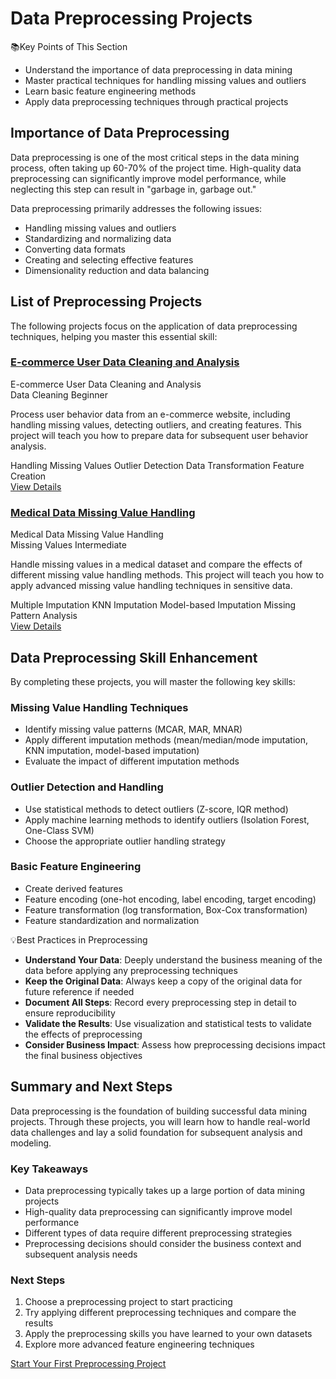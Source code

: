 # Data Preprocessing Projects

<div class="knowledge-card">
  <div class="knowledge-card__title">
    <span class="icon">📚</span>Key Points of This Section
  </div>
  <div class="knowledge-card__content">
    <ul>
      <li>Understand the importance of data preprocessing in data mining</li>
      <li>Master practical techniques for handling missing values and outliers</li>
      <li>Learn basic feature engineering methods</li>
      <li>Apply data preprocessing techniques through practical projects</li>
    </ul>
  </div>
</div>

## Importance of Data Preprocessing

Data preprocessing is one of the most critical steps in the data mining process, often taking up 60-70% of the project time. High-quality data preprocessing can significantly improve model performance, while neglecting this step can result in "garbage in, garbage out."

Data preprocessing primarily addresses the following issues:
- Handling missing values and outliers
- Standardizing and normalizing data
- Converting data formats
- Creating and selecting effective features
- Dimensionality reduction and data balancing

## List of Preprocessing Projects

The following projects focus on the application of data preprocessing techniques, helping you master this essential skill:

### [E-commerce User Data Cleaning and Analysis](/en/projects/preprocessing/ecommerce-data.html)

<div class="project-card">
  <div class="project-card__header">
    <div class="project-card__title">E-commerce User Data Cleaning and Analysis</div>
    <div class="project-card__tags">
      <span class="tag">Data Cleaning</span>
      <span class="tag">Beginner</span>
    </div>
  </div>
  <div class="project-card__content">
    <p>Process user behavior data from an e-commerce website, including handling missing values, detecting outliers, and creating features. This project will teach you how to prepare data for subsequent user behavior analysis.</p>
    <div class="project-card__skills">
      <span class="skill">Handling Missing Values</span>
      <span class="skill">Outlier Detection</span>
      <span class="skill">Data Transformation</span>
      <span class="skill">Feature Creation</span>
    </div>
  </div>
  <div class="project-card__footer">
    <a href="/en/projects/preprocessing/ecommerce-data.html" class="button">View Details</a>
  </div>
</div>

### [Medical Data Missing Value Handling](/en/projects/preprocessing/medical-missing-values.html)

<div class="project-card">
  <div class="project-card__header">
    <div class="project-card__title">Medical Data Missing Value Handling</div>
    <div class="project-card__tags">
      <span class="tag">Missing Values</span>
      <span class="tag">Intermediate</span>
    </div>
  </div>
  <div class="project-card__content">
    <p>Handle missing values in a medical dataset and compare the effects of different missing value handling methods. This project will teach you how to apply advanced missing value handling techniques in sensitive data.</p>
    <div class="project-card__skills">
      <span class="skill">Multiple Imputation</span>
      <span class="skill">KNN Imputation</span>
      <span class="skill">Model-based Imputation</span>
      <span class="skill">Missing Pattern Analysis</span>
    </div>
  </div>
  <div class="project-card__footer">
    <a href="/en/projects/preprocessing/medical-missing-values.html" class="button">View Details</a>
  </div>
</div>

## Data Preprocessing Skill Enhancement

By completing these projects, you will master the following key skills:

### Missing Value Handling Techniques
- Identify missing value patterns (MCAR, MAR, MNAR)
- Apply different imputation methods (mean/median/mode imputation, KNN imputation, model-based imputation)
- Evaluate the impact of different imputation methods

### Outlier Detection and Handling
- Use statistical methods to detect outliers (Z-score, IQR method)
- Apply machine learning methods to identify outliers (Isolation Forest, One-Class SVM)
- Choose the appropriate outlier handling strategy

### Basic Feature Engineering
- Create derived features
- Feature encoding (one-hot encoding, label encoding, target encoding)
- Feature transformation (log transformation, Box-Cox transformation)
- Feature standardization and normalization

<div class="knowledge-card">
  <div class="knowledge-card__title">
    <span class="icon">💡</span>Best Practices in Preprocessing
  </div>
  <div class="knowledge-card__content">
    <ul>
      <li><strong>Understand Your Data</strong>: Deeply understand the business meaning of the data before applying any preprocessing techniques</li>
      <li><strong>Keep the Original Data</strong>: Always keep a copy of the original data for future reference if needed</li>
      <li><strong>Document All Steps</strong>: Record every preprocessing step in detail to ensure reproducibility</li>
      <li><strong>Validate the Results</strong>: Use visualization and statistical tests to validate the effects of preprocessing</li>
      <li><strong>Consider Business Impact</strong>: Assess how preprocessing decisions impact the final business objectives</li>
    </ul>
  </div>
</div>

## Summary and Next Steps

Data preprocessing is the foundation of building successful data mining projects. Through these projects, you will learn how to handle real-world data challenges and lay a solid foundation for subsequent analysis and modeling.

### Key Takeaways
- Data preprocessing typically takes up a large portion of data mining projects
- High-quality data preprocessing can significantly improve model performance
- Different types of data require different preprocessing strategies
- Preprocessing decisions should consider the business context and subsequent analysis needs

### Next Steps
1. Choose a preprocessing project to start practicing
2. Try applying different preprocessing techniques and compare the results
3. Apply the preprocessing skills you have learned to your own datasets
4. Explore more advanced feature engineering techniques

<div class="practice-link">
  <a href="/en/projects/preprocessing/ecommerce-data.html" class="button">Start Your First Preprocessing Project</a>
</div>
